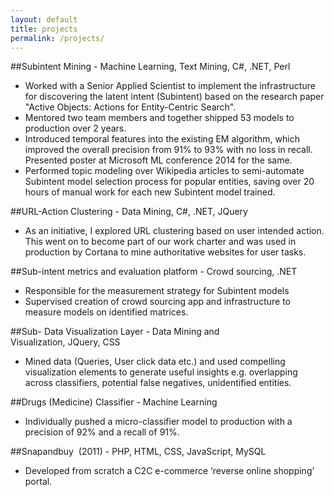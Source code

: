 ```yaml
---
layout: default
title: projects
permalink: /projects/
---
```

  

##Subintent Mining - Machine Learning, Text Mining, C#, .NET, Perl
- Worked with a Senior Applied Scientist to implement the infrastructure for discovering the latent intent (Subintent) based on the research paper "Active Objects: Actions for Entity-Centric Search".
- Mentored two team members and together shipped 53 models to production over 2 years.
- Introduced temporal features into the existing EM algorithm, which improved the overall precision from 91% to 93% with no loss in recall. Presented poster at Microsoft ML conference 2014 for the same.
- Performed topic modeling over Wikipedia articles to semi-automate Subintent model selection process for popular entities, saving over 20 hours of manual work for each new Subintent model trained.

##URL-Action Clustering - Data Mining, C#, .NET, JQuery 
- As an initiative, I explored URL clustering based on user intended action. This went on to become part of our work charter and was used in production by Cortana to mine authoritative websites for user tasks.

##Sub-intent metrics and evaluation platform - Crowd sourcing, .NET
- Responsible for the measurement strategy for Subintent models
- Supervised creation of crowd sourcing app and infrastructure to measure models on identified matrices.

##Sub- Data Visualization Layer - Data Mining and Visualization, JQuery, CSS
- Mined data (Queries, User click data etc.) and used compelling visualization elements to generate useful insights e.g. overlapping across classifiers, potential false negatives, unidentified entities. 

##Drugs (Medicine) Classifier - Machine Learning
- Individually pushed a micro-classifier model to production with a precision of 92% and a recall of 91%.

##Snapandbuy  (2011) - PHP, HTML, CSS, JavaScript, MySQL
- Developed from scratch a C2C e-commerce ‘reverse online shopping’ portal.
